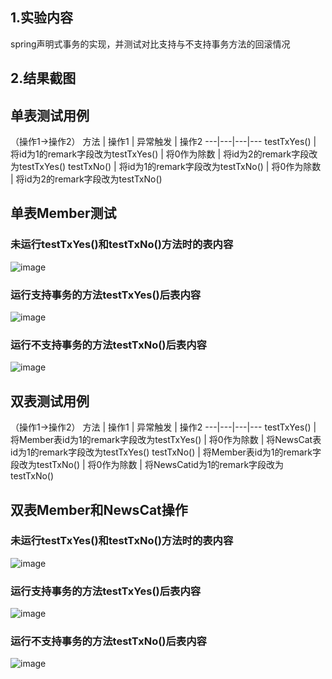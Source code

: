 ## 1.实验内容
spring声明式事务的实现，并测试对比支持与不支持事务方法的回滚情况
## 2.结果截图
## 单表测试用例
（操作1->操作2）
方法 | 操作1 | 异常触发 | 操作2
---|---|---|---
testTxYes() | 将id为1的remark字段改为testTxYes() | 将0作为除数 | 将id为2的remark字段改为testTxYes()
testTxNo() | 将id为1的remark字段改为testTxNo() | 将0作为除数 | 将id为2的remark字段改为testTxNo()

## 单表Member测试
### 未运行testTxYes()和testTxNo()方法时的表内容
![image](https://note.youdao.com/yws/public/resource/ad60793eaf2994039c0577852894d5f3/xmlnote/7AE141F6B8B749E794DFCC574279EF92/286)
### 运行支持事务的方法testTxYes()后表内容
![image](https://note.youdao.com/yws/public/resource/ad60793eaf2994039c0577852894d5f3/xmlnote/2B60FFA89B0243AFA88D5EF069EE8A9E/288)
### 运行不支持事务的方法testTxNo()后表内容
![image](https://note.youdao.com/yws/public/resource/ad60793eaf2994039c0577852894d5f3/xmlnote/54C974A8E0E440619B77EBFDCF885ACF/290)

## 双表测试用例
（操作1->操作2）
方法 | 操作1 | 异常触发 | 操作2
---|---|---|---
testTxYes() | 将Member表id为1的remark字段改为testTxYes() | 将0作为除数 | 将NewsCat表id为1的remark字段改为testTxYes()
testTxNo() | 将Member表id为1的remark字段改为testTxNo() | 将0作为除数 | 将NewsCatid为1的remark字段改为testTxNo()

## 双表Member和NewsCat操作
### 未运行testTxYes()和testTxNo()方法时的表内容
![image](https://note.youdao.com/yws/public/resource/ad60793eaf2994039c0577852894d5f3/xmlnote/D493BEA4F1484A5FA03AFFA877DF7195/297)
### 运行支持事务的方法testTxYes()后表内容
![image](https://note.youdao.com/yws/public/resource/ad60793eaf2994039c0577852894d5f3/xmlnote/E98C724A59A24E7DA567B34D4FC851B9/299)
### 运行不支持事务的方法testTxNo()后表内容
![image](https://note.youdao.com/yws/public/resource/ad60793eaf2994039c0577852894d5f3/xmlnote/DFB7932934CD49C094D29E08A8B37E4F/301)